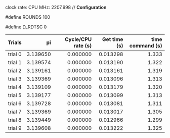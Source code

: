 clock rate:
CPU MHz:             2207.998
// **Configuration**

#define ROUNDS 100

#define D_RDTSC 0

| Trials | pi | Cycle/CPU rate (s) | Get time (s) | time command (s) |
|-:|-:|-:|-:|-:|
| trial 0 |  3.139650 | 0.000000 | 0.013298 | 1.333 |
| trial 1 |  3.139574 | 0.000000 | 0.013190 | 1.322 |
| trial 2 |  3.139161 | 0.000000 | 0.013161 | 1.319 |
| trial 3 |  3.139369 | 0.000000 | 0.013096 | 1.313 |
| trial 4 |  3.139109 | 0.000000 | 0.013179 | 1.320 |
| trial 5 |  3.139177 | 0.000000 | 0.013099 | 1.313 |
| trial 6 |  3.139728 | 0.000000 | 0.013081 | 1.311 |
| trial 7 |  3.139369 | 0.000000 | 0.013017 | 1.305 |
| trial 8 |  3.139449 | 0.000000 | 0.012966 | 1.299 |
| trial 9 |  3.139608 | 0.000000 | 0.013222 | 1.325 |
